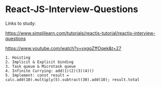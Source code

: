 # React-JS-Interview-Questions


Links to study:

https://www.simplilearn.com/tutorials/reactjs-tutorial/reactjs-interview-questions

https://www.youtube.com/watch?v=vxggZffOqek&t=27


```
1. Hoisting
2. Implicit & Explicit binding
3. Task queue & Microtask queue
4. Infinite Currying: add(1)(2)(3)(4)()
5. Implement: const result = calc.add(10).multiply(5).subtract(30).add(10); result.total
```
